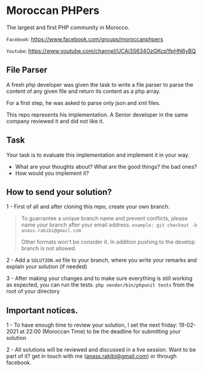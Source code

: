 # Moroccan PHPers

The largest and first PHP community in Morocco.

`Facebook`: https://www.facebook.com/groups/moroccanphpers

`Youtube`: https://www.youtube.com/channel/UCAi3S634OzGKcp1fpHN6yBQ

## File Parser

A fresh php developer was given the task to write a file parser to parse the content of any given file and return its content as a php array. 

For a first step, he was asked to parse only json and xml files.

This repo represents his implementation. A Senior developer in the same company reviewed it and did not like it. 

## Task

Your task is to evaluate this implementation and implement it in your way.

- What are your thoughts about? What are the good things? the bad ones?
- How would you implement it?

## How to send your solution?

1 - First of all and after cloning this repo, create your own branch. 
> To guarrantee a unique branch name and prevent conflicts, 
please name your branch after your email address. `example: git checkout -b anass.rakibi@gmail.com` 
> 
> Other formats won't be consider it. In addition pushing to the develop branch is not allowed.

2 - Add a `SOLUTION.md` file to your branch, where you write your remarks and explain your solution (if needed)

3 - After making your changes and to make sure everything is still working as expected, you can run the tests. 
``` php vendor/bin/phpunit tests ``` from the root of your directory

## Important notices.

1 - To have enough time to review your solution, I set the next friday: 19-02-2021 at 22:00 (Moroccan Time) to be the deadline for submitting your solution

2 - All solutions will be reviewed and discussed in a live session. Want to be part of it? get in touch with me (anass.rakibi@gmail.com) or through facebook.

